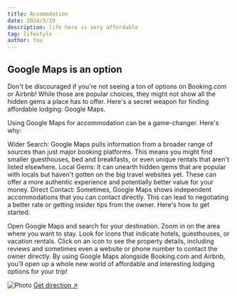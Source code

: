 ```yaml
---
title: Accomodation
date: 2024/3/19
description: life here is very affordable
tag: lifestyle
author: You
---
```


## Google Maps is an option
Don't be discouraged if you're not seeing a ton of options on Booking.com or Airbnb!  While those are popular choices, they might not show all the hidden gems a place has to offer. Here's a secret weapon for finding affordable lodging: Google Maps.

Using Google Maps for accommodation can be a game-changer. Here's why:

Wider Search: Google Maps pulls information from a broader range of sources than just major booking platforms. This means you might find smaller guesthouses, bed and breakfasts, or even unique rentals that aren't listed elsewhere.
Local Gems: It can unearth hidden gems that are popular with locals but haven't gotten on the big travel websites yet. These can offer a more authentic experience and potentially better value for your money.
Direct Contact: Sometimes, Google Maps shows independent accommodations that you can contact directly. This can lead to negotiating a better rate or getting insider tips from the owner.
Here's how to get started:

Open Google Maps and search for your destination.
Zoom in on the area where you want to stay.
Look for icons that indicate hotels, guesthouses, or vacation rentals.
Click on an icon to see the property details, including reviews and sometimes even a website or phone number to contact the owner directly.
By using Google Maps alongside Booking.com and Airbnb, you'll open up a whole new world of affordable and interesting lodging options for your trip!

<Image
  src="/images/christina.jpg"
  alt="Photo"
  width={1125}
  height={350}
  priority
  className="next-image"
/>
[Get direction ↗ ](https://www.google.de/maps/place/Chez+Cristina/@12.4974711,124.2829363,18z/data=!4m9!3m8!1s0x33a74dd36a402987:0x69a54fa67616353e!5m2!4m1!1i2!8m2!3d12.497325!4d124.2819788!16s%2Fg%2F11svtrbyrz?entry=ttu)
